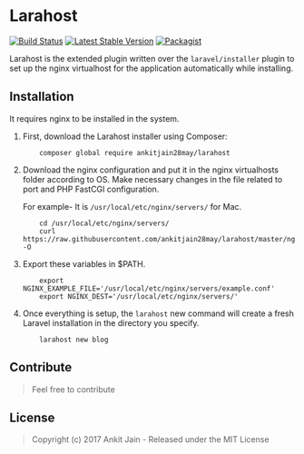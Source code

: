 # Larahost
[![Build Status](https://travis-ci.org/ankitjain28may/larahost.svg?branch=master)](https://travis-ci.org/ankitjain28may/larahost)
[![Latest Stable Version](https://poser.pugx.org/ankitjain28may/larahost/v/stable)](https://packagist.org/packages/ankitjain28may/larahost)
[![Packagist](https://img.shields.io/packagist/dt/ankitjain28may/larahost.svg?style=flat-square)](https://packagist.org/packages/ankitjain28may/larahost)


Larahost is the extended plugin written over the `laravel/installer` plugin to set up the nginx virtualhost for the application automatically while installing.

## Installation

It requires nginx to be installed in the system.

1. First, download the Larahost installer using Composer:

    ```shell
        composer global require ankitjain28may/larahost
    ```

2. Download the nginx configuration and put it in the nginx virtualhosts folder according to OS. Make necessary changes in the file related to port and PHP FastCGI configuration.

    For example- It is `/usr/local/etc/nginx/servers/` for Mac.

    ```shell
        cd /usr/local/etc/nginx/servers/
        curl https://raw.githubusercontent.com/ankitjain28may/larahost/master/nginx_conf/example.conf -O
    ```

3. Export these variables in $PATH.

    ```shell
        export NGINX_EXAMPLE_FILE='/usr/local/etc/nginx/servers/example.conf'
        export NGINX_DEST='/usr/local/etc/nginx/servers/'
    ```

4. Once everything is setup, the `larahost` new command will create a fresh Laravel installation in the directory you specify.

    ```shell
        larahost new blog
    ```

 ## Contribute

>Feel free to contribute

## License

>Copyright (c) 2017 Ankit Jain - Released under the MIT License
